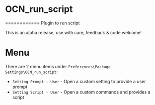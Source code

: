 # OCN_run_script
============
Plugin to run script

This is an alpha release, use with care, feedback & code welcome!

# Menu
There are 2 menu items under `Preferences\Package Settings\OCN_run_script`:

- `Setting Prompt - User` - Open a custom setting to provide a user prompt
- `Setting Script - User` - Open a custom commands and provides a script
